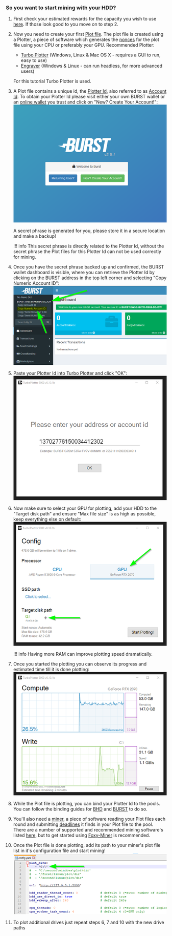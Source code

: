 ### So you want to start mining with your HDD?

1. First check your estimated rewards for the capacity you wish to use [here](https://calculator.foxypool.io). If those look good to you move on to step 2.
2. Now you need to create your first [Plot file](glossary.md#plot-file). The plot file is created using a Plotter, a piece of software which generates the [nonces](glossary.md#nonce) for the plot file using your CPU or preferably your GPU.
Recommended Plotter:
    - [Turbo Plotter](https://blackpawn.com/tp/) (Windows, Linux & Mac OS X - requires a GUI to run, easy to use)
    - [Engraver](https://github.com/PoC-Consortium/engraver/releases) (Windows & Linux - can run headless, for more advanced users)

    For this tutorial Turbo Plotter is used.

3. A Plot file contains a unique id, the [Plotter Id](glossary.md#plotter-id), also referred to as [Account Id](glossary.md#account-id). To obtain your Plotter Id please visit either your own BURST wallet or an [online wallet](https://wallet1.burst-team.us:2083/index.html) you trust and click on "New? Create Your Account!":
    ![BURST wallet create account](../assets/img/getting-started/burst-wallet-create-account.png)

    A secret phrase is generated for you, please store it in a secure location and make a backup!

    !!! info
        This secret phrase is directly related to the Plotter Id, without the secret phrase the Plot files for this Plotter Id can not be used correctly for mining.

4. Once you have the secret phrase backed up and confirmed, the BURST wallet dashboard is visible, where you can retrieve the Plotter Id by clicking on the BURST address in the top left corner and selecting "Copy Numeric Account ID":
    ![BURST wallet copy numeric id](../assets/img/getting-started/burst-wallet-copy-numeric-id.png)

5. Paste your Plotter Id into Turbo Plotter and click "OK":
    ![Turbo Plotter enter plotter id](../assets/img/getting-started/tp-enter-plotter-id.png)

6. Now make sure to select your GPU for plotting, add your HDD to the "Target disk path" and ensure "Max file size" is as high as possible, keep everything else on default:
    ![Turbo Plotter plotting setup](../assets/img/getting-started/tp-plot-setup.png)

    !!! info
        Having more RAM can improve plotting speed dramatically.

7. Once you started the plotting you can observe its progress and estimated time till it is done plotting:
    ![Turbo Plotter plotting](../assets/img/getting-started/tp-plotting.png)

8. While the Plot file is plotting, you can bind your Plotter Id to the pools. You can follow the binding guides for [BHD](../foxy-pool/binding/bhd.md) and [BURST](../foxy-pool/binding/burst.md) to do so.
9. You'll also need a [miner](glossary.md#mining-software), a piece of software reading your Plot files each round and submitting [deadlines](glossary.md#deadline) it finds in your Plot file to the pool.
   There are a number of supported and recommended mining software's listed [here](../foxy-pool/mining.md), but to get started using [Foxy-Miner](../foxy-miner/index.md) is recommended.
10. Once the Plot file is done plotting, add its path to your miner's plot file list in it's configuration file and start mining!
    ![Scavenger add plot path](../assets/img/getting-started/scavenger-config-add-plot-path.png)
11. To plot additional drives just repeat steps 6, 7 and 10 with the new drive paths
